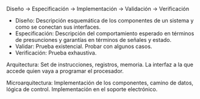 Diseño -> Especificación -> Implementación -> Validación -> Verificación

* Diseño: Descripción esquemática de los componentes de un sistema y como se conectan sus interfaces.
* Especificación: Descripción del comportamiento esperado en términos de presunciones y garantías en términos de señales y estado.
* Validar: Prueba existencial. Probar con algunos casos.
* Verificación: Prueba exhaustiva.

Arquitectura: Set de instrucciones, registros, memoria. La interfaz a la que accede quien vaya a programar el procesador.

Microarquitectura: Implementación de los componentes, camino de datos, lógica de control. Implementación en el soporte electrónico.
